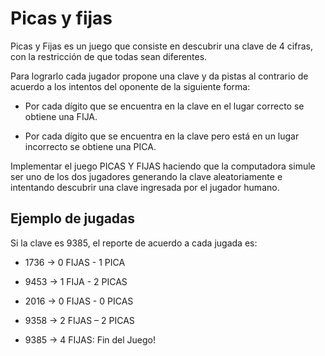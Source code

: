 # Picas y fijas

Picas y Fijas es un juego que consiste en descubrir una clave de 4 cifras, con la restricción de que todas sean diferentes.

Para lograrlo cada jugador propone una clave y da pistas al contrario de acuerdo a los intentos del oponente de la siguiente forma:

- Por cada dígito que se encuentra en la clave en el lugar correcto se obtiene una FIJA.

- Por cada dígito que se encuentra en la clave pero está en un lugar incorrecto se obtiene una PICA.

 

Implementar el juego PICAS Y FIJAS haciendo que la computadora simule ser uno de los dos jugadores generando la clave aleatoriamente e intentando descubrir una clave ingresada por el jugador humano.


## Ejemplo de jugadas

Si la clave es 9385, el reporte de acuerdo a cada jugada es:

- 1736 -> 0 FIJAS - 1 PICA

- 9453 -> 1 FIJA - 2 PICAS

- 2016 -> 0 FIJAS - 0 PICAS

- 9358 -> 2 FIJAS – 2 PICAS

- 9385 -> 4 FIJAS: Fin del Juego!
